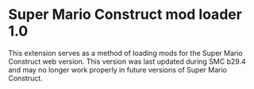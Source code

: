 # Super Mario Construct mod loader 1.0

This extension serves as a method of loading mods for the Super Mario Construct web version.
This version was last updated during SMC b29.4 and may no longer work properly in future versions of Super Mario Construct.